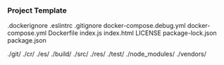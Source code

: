 ### Project Template
.dockerignore
.eslintrc
.gitignore
docker-compose.debug.yml
docker-compose.yml
Dockerfile
index.js
index.html
LICENSE
package-lock.json
package.json

./git/
./cr/
./es/
./build/
./src/
./res/
./test/
./node_modules/
./vendors/